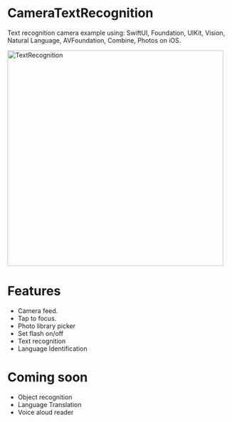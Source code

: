 # CameraTextRecognition
Text recognition camera example using: 
SwiftUI, Foundation, UIKit, Vision, Natural Language, AVFoundation, Combine, Photos on iOS.

<img width="485" alt="TextRecognition" src="https://user-images.githubusercontent.com/83018377/161719039-624a4fa3-f463-4211-a9ed-82cfa970edb7.png">


# Features
* Camera feed.
* Tap to focus.
* Photo library picker
* Set flash on/off
* Text recognition
* Language Identification

# Coming soon
* Object recognition
* Language Translation
* Voice aloud reader
